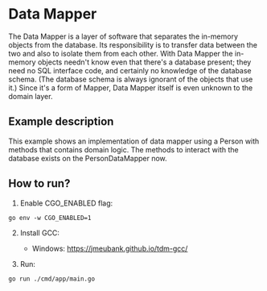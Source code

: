 # Data Mapper

The Data Mapper is a layer of software that separates the in-memory objects from the database. Its responsibility is to transfer data between the two and also to isolate them from each other. With Data Mapper the in-memory objects needn't know even that there's a database present; they need no SQL interface code, and certainly no knowledge of the database schema. (The database schema is always ignorant of the objects that use it.) Since it's a form of Mapper, Data Mapper itself is even unknown to the domain layer.

## Example description

This example shows an implementation of data mapper using a Person with methods that contains domain logic. The methods to interact with the database exists on the PersonDataMapper now.

## How to run?

1. Enable CGO_ENABLED flag:

```
go env -w CGO_ENABLED=1
```

2. Install GCC:

   - Windows: https://jmeubank.github.io/tdm-gcc/

3. Run:

```
go run ./cmd/app/main.go
```
